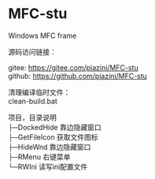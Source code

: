 # MFC-stu  
Windows MFC frame  

源码访问链接：  

gitee:   https://gitee.com/piazini/MFC-stu  
github:  https://github.com/piazini/MFC-stu  


清理编译临时文件：  
clean-build.bat  

项目，目录说明  
├─DockedHide	靠边隐藏窗口  
├─GetFileIcon	获取文件图标  
├─HideWnd	靠边隐藏窗口  
├─RMenu	右键菜单  
└─RWIni	读写ini配置文件  
